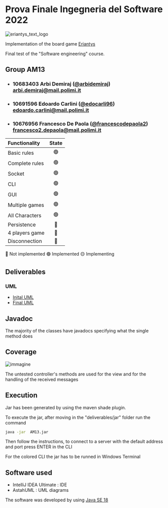 # Prova Finale Ingegneria del Software 2022

![eriantys_text_logo](https://user-images.githubusercontent.com/100212250/176453073-7be5154e-749b-44e4-9047-25c0e6108086.png)

Implementation of the board game [Eriantys](https://www.craniocreations.it/prodotto/eriantys/)

Final test of the "Software engineering" course.

## Group AM13

- ###   10683403    Arbi Demiraj ([@arbidemiraj](https://github.com/arbidemiraj))<br>arbi.demiraj@mail.polimi.it
- ###   10691596    Edoardo Carlini ([@edocarli96](https://github.com/edocarli96))<br>edoardo.carlini@mail.polimi.it
- ###   10676956    Francesco De Paola ([@francescodepaola2](https://github.com/francescodepaola2))<br>francesco2.depaola@mail.polimi.it

| Functionality    |                       State                       |
|:-----------------|:-------------------------------------------------:|
| Basic rules      | 🟢 |  
| Complete rules   | 🟢 | 
| Socket           | 🟢 |
| CLI              | 🟢 |
| GUI              | 🟢|
| Multiple games   | 🟢 |
| All Characters   | 🟢 |
| Persistence      | 🔴 |
| 4 players game      | 🔴 |
| Disconnection     | 🔴 |

🔴 Not implemented
🟢 Implemented
🟡 Implementing

## Deliverables
### UML
- [Inital UML](deliveries/uml/UML_initial.pdf)
- [Final UML](deliveries/uml/final/final_uml.png)

## Javadoc
The majority of the classes have javadocs specifying what the single method does

## Coverage
![immagine](https://user-images.githubusercontent.com/100212250/176957849-7b4083f9-8af4-4e50-a7a5-7d0593d0bf3c.png)

The untested controller's methods are used for the view and for the handling of the received messages

## Execution
Jar has been generated by using the maven shade plugin.

To execute the jar, after moving in the "deliverables/jar" folder run the command

```bash
java -jar  AM13.jar
```
Then follow the instructions, to connect to a server with the default address and port press ENTER in the CLI

For the colored CLI the jar has to be runned in Windows Terminal

## Software used
 
- IntelliJ IDEA Ultimate : IDE
- AstahUML : UML diagrams


The software was developed by using [Java SE 18](https://www.oracle.com/java/technologies/javase/jdk18-archive-downloads.html)





